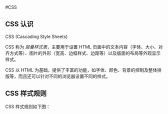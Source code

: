#CSS

## CSS 认识
CSS (Cascading Style Sheets)

CSS 称为 *层叠样式表*，主要用于设置 HTML 页面中的文本内容（字体、大小、对齐方式等）、图片的外形（宽高、边框样式、边距等）以及版面的布局等外观显示样式。

CSS 以 HTML 为基础，提供了丰富的功能，如字体、颜色、背景的控制及整体排版等，而且还可以针对不同的浏览器设置不同的样式。

## CSS 样式规则
CSS 样式规则如下图：

